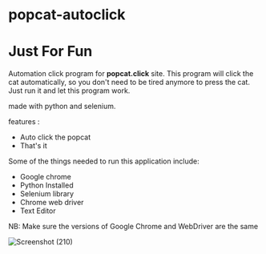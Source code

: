 # popcat-autoclick
# Just For Fun
Automation click program for **popcat.click** site.
This program will click the cat automatically, so you don't need to be tired anymore to press the cat.
Just run it and let this program work.

made with python and selenium.

features :
- Auto click the popcat
- That's it

Some of the things needed to run this application include:
- Google chrome
- Python Installed
- Selenium library
- Chrome web driver
- Text Editor

NB: Make sure the versions of Google Chrome and WebDriver are the same

![Screenshot (210)](https://user-images.githubusercontent.com/49423419/144006812-1913a833-b710-47c2-88f1-6983a57a829e.png)
